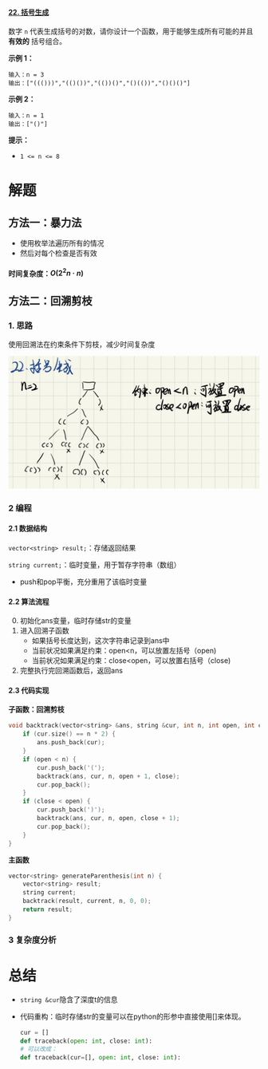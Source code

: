 #### [22. 括号生成](https://leetcode-cn.com/problems/generate-parentheses/)

数字 `n` 代表生成括号的对数，请你设计一个函数，用于能够生成所有可能的并且 **有效的** 括号组合。

 

**示例 1：**

```
输入：n = 3
输出：["((()))","(()())","(())()","()(())","()()()"]
```

**示例 2：**

```
输入：n = 1
输出：["()"]
```

 

**提示：**

- `1 <= n <= 8`

# 解题

## 方法一：暴力法

- 使用枚举法遍历所有的情况
- 然后对每个检查是否有效

#### 时间复杂度：$O(2^2n·n)$

## 方法二：回溯剪枝

### 1. 思路

使用回溯法在约束条件下剪枝，减少时间复杂度

![image-20220330135156188](readme.assets/image-20220330135156188.png)


### 2 编程

#### 2.1 数据结构

`vector<string> result;`：存储返回结果

`string current;`：临时变量，用于暂存字符串（数组）

- push和pop平衡，充分重用了该临时变量

#### 2.2 算法流程

0. 初始化ans变量，临时存储str的变量
1. 进入回溯子函数
   - 如果括号长度达到，这次字符串记录到ans中
   - 当前状况如果满足约束：open<n，可以放置左括号（open)
   - 当前状况如果满足约束：close<open，可以放置右括号（close)
2. 完整执行完回溯函数后，返回ans

#### 2.3 代码实现

**子函数：回溯剪枝**

```c++
void backtrack(vector<string> &ans, string &cur, int n, int open, int close) {
    if (cur.size() == n * 2) {
        ans.push_back(cur);
    }
    if (open < n) {
        cur.push_back('(');
        backtrack(ans, cur, n, open + 1, close);
        cur.pop_back();
    }
    if (close < open) {
        cur.push_back(')');
        backtrack(ans, cur, n, open, close + 1);
        cur.pop_back();
    }
}
```

**主函数**

```c++
vector<string> generateParenthesis(int n) {
    vector<string> result;
    string current;
    backtrack(result, current, n, 0, 0);
    return result;
}
```



### 3 复杂度分析

# 总结

- `string &cur`隐含了深度t的信息

- 代码重构：临时存储str的变量可以在python的形参中直接使用[]来体现。

  ```python
  cur = []
  def traceback(open: int, close: int):
  # 可以改成：
  def traceback(cur=[], open: int, close: int):
  ```

  

